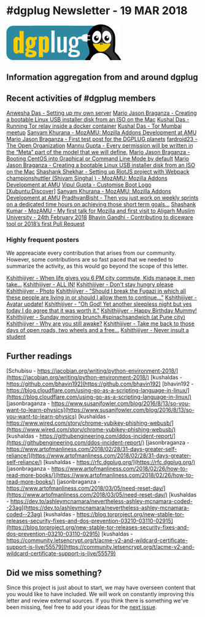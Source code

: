 
# \#dgplug Newsletter - 19 MAR 2018

![dgplug logo][img:logo]

## Information aggregation from and around dgplug

## Recent activities of \#dgplug members

[Anwesha Das - Setting up my own server](http://localhost:2368/setting-up-my-own-server/)
[Mario Jason Braganza - Creating a bootable Linux USB installer disk from an ISO on the Mac](https://janusworx.com/bootable-usb-from-iso-mac/)
[Kushal Das - Running Tor relay inside a docker container](https://kushaldas.in/posts/running-tor-relay-inside-a-docker-container.html)
[Kushal Das - Tor Mumbai meetup](https://kushaldas.in/posts/tor-mumbai-meetup.html)
[Sanyam Khurana - MozAMU: Mozilla Addons Development at AMU](http://SanyamKhurana.com/blog/mozilla-addons-dev-amu.html)
[Mario Jason Braganza - First test post for the DGPLUG planets](https://mjbraganza.com/first-test-post-for-the-dgplug-planets/)
[fardroid23 - The Open Organization](https://farhaanbukhsh.wordpress.com/2018/02/28/the-open-organization/)
[Mannu Gupta - Every permission will be written in the “Meta” part of the model that we will define.](https://medium.com/@theparadoxer02/every-permission-will-be-written-in-the-meta-part-of-the-model-that-we-will-define-dc79bad6c3a6?source=rss-5b9c324f0459------2)
[Mario Jason Braganza - Booting CentOS into Graphical or Command Line Mode by default](https://janusworx.com/booting-centos-into-graphical-command-line-mode/)
[Mario Jason Braganza - Creating a bootable Linux USB installer disk from an ISO on the Mac](https://janusworx.com/bootable-usb-from-iso-mac/)
[Shashank Shekhar - Setting up RiotJS project with Webpack](https://medium.com/@shashank7200/setting-up-riotjs-project-with-webpack-854df3f3f093?source=rss-add6503df58c------2)
[championshuttler (Shivam Singhal ) - MozAMU: Mozilla Addons Development at AMU](https://championshuttler.wordpress.com/2018/03/02/mozamu-mozilla-addons-development-at-amu/)
[Vipul Gupta - Customise Boot Logo [Xubuntu:Discover]](https://mixstersite.wordpress.com/2018/03/01/customise-boot-logo-xubuntu-discover/)
[Sanyam Khurana - MozAMU: Mozilla Addons Development at AMU](http://SanyamKhurana.com/blog/mozilla-addons-dev-amu.html)
[PradhvanBisht - Then you just work on weekly sprints on a dedicated time hours on achieving those short term goals…](https://medium.com/@Pradhvan/then-you-just-work-on-weekly-sprints-on-a-dedicated-time-hours-on-achieving-those-short-term-goals-fd7b6d10c6e3?source=rss-db9d0854d49e------2)
[Shashank Kumar - MozAMU - My first talk for Mozilla and first visit to Aligarh Muslim University - 24th February 2018](https://blog.shanky.xyz/mozamu-my-first-visit-to-amu-and-first-talk-for-mozilla.html)
[Bhavin Gandhi - Contributing to diceware tool or 2018’s first Pull Request](https://geeksocket.in/blog/contributing-diceware-tool/)

### Highly frequent posters

We appreaciate every contribution that arises from our community. However, some contributions are so fast paced that we needed to summarize the activity, as this would go beyond the scope of this letter.

[Kshithijiyer - When life gives you 6 PM city commute, Kids manage it, men take...](http://kshithijiyer.tumblr.com/post/171863862964)
[Kshithijiyer - ALL IN!](http://kshithijiyer.tumblr.com/post/171795644247)
[Kshithijiyer - Don't stay hungry please](http://kshithijiyer.tumblr.com/post/171694946054)
[Kshithijiyer - Photo](http://kshithijiyer.tumblr.com/post/171688095034)
[Kshithijiyer - "Should I break the Fugazi in which all these people are living in or should I allow them to continue..."](http://kshithijiyer.tumblr.com/post/171658449083)
[Kshithijiyer - Avatar update!](http://kshithijiyer.tumblr.com/post/171595163494)
[Kshithijiyer - "Oh God! Yet another sleepless night but yes today I do agree that it was worth it."](http://kshithijiyer.tumblr.com/post/171542039479)
[Kshithijiyer - Happy Birthday Mummy!](http://kshithijiyer.tumblr.com/post/171443722794)
[Kshithijiyer - Sunday morning brunch.#spinachsandwich  (at Pune city)](http://kshithijiyer.tumblr.com/post/171263466169)
[Kshithijiyer - Why are you still awake?](http://kshithijiyer.tumblr.com/post/171163447437)
[Kshithijiyer - Take me back to those days of open roads, two wheels and a free...](http://kshithijiyer.tumblr.com/post/171148663074)
[Kshithijiyer - Never insult a student](http://kshithijiyer.tumblr.com/post/171119286794)

## Further readings

[Schubisu - https://jacobian.org/writing/python-environment-2018/](https://jacobian.org/writing/python-environment-2018/)
[kushaldas - https://github.com/bhavin192](https://github.com/bhavin192)
[bhavin192 - https://blog.cloudflare.com/using-go-as-a-scripting-language-in-linux/](https://blog.cloudflare.com/using-go-as-a-scripting-language-in-linux/)
[jasonbraganza - https://www.susanjfowler.com/blog/2016/8/13/so-you-want-to-learn-physics](https://www.susanjfowler.com/blog/2016/8/13/so-you-want-to-learn-physics)
[kushaldas - https://www.wired.com/story/chrome-yubikey-phishing-webusb/](https://www.wired.com/story/chrome-yubikey-phishing-webusb/)
[kushaldas - https://githubengineering.com/ddos-incident-report/](https://githubengineering.com/ddos-incident-report/)
[jasonbraganza - https://www.artofmanliness.com/2018/02/28/31-days-greater-self-reliance/](https://www.artofmanliness.com/2018/02/28/31-days-greater-self-reliance/)
[kushaldas - https://rfc.dgplug.org/](https://rfc.dgplug.org/)
[jasonbraganza - https://www.artofmanliness.com/2018/02/26/how-to-read-more-books/](https://www.artofmanliness.com/2018/02/26/how-to-read-more-books/)
[jasonbraganza - https://www.artofmanliness.com/2018/03/05/need-reset-day/](https://www.artofmanliness.com/2018/03/05/need-reset-day/)
[kushaldas - https://dev.to/ashleymcnamara/nevertheless-ashley-mcnamara-coded--23ag](https://dev.to/ashleymcnamara/nevertheless-ashley-mcnamara-coded--23ag)
[kushaldas - https://blog.torproject.org/new-stable-tor-releases-security-fixes-and-dos-prevention-03210-03110-02915](https://blog.torproject.org/new-stable-tor-releases-security-fixes-and-dos-prevention-03210-03110-02915)
[kushaldas - https://community.letsencrypt.org/t/acme-v2-and-wildcard-certificate-support-is-live/55579](https://community.letsencrypt.org/t/acme-v2-and-wildcard-certificate-support-is-live/55579)

## Did we miss something?

Since this project is just about to start, we may have overseen content that you would like to have included. We will work on constantly improving this letter and review external sources. If you think there is something we've been missing, feel free to add your ideas for the [next issue][link:next_issue].


[img:logo]: ../../static/img/dgplug_logo.png
[link:dgplug]: https://dgplug.org
[link:planet]: http://planet.dgplug.org
[link:students_planet]: http://students.planet.dgplug.org
[link:freenode]: https://freenode.net
[link:next_issue]: https://github.com/dgplug/newsletter/issues/
